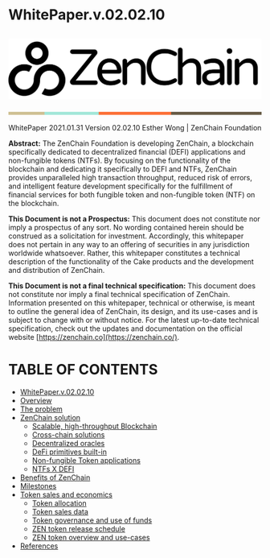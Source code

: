 # WhitePaper.v.02.02.10 

## 

![logo](./assets/ZenChain-Logo-Text-Black@2x.png)

![horizontal line](./assets/horizontal_line.png)

WhitePaper
2021.01.31
Version 02.02.10
Esther Wong | ZenChain Foundation

**Abstract:** The ZenChain Foundation is developing ZenChain, a blockchain specifically dedicated to decentralized financial (DEFI) applications and non-fungible tokens (NTFs). By focusing on the functionality of the blockchain and dedicating it specifically to DEFI and NTFs, ZenChain provides unparalleled high transaction throughput, reduced risk of errors, and intelligent feature development specifically for the fulfillment of financial services for both fungible token and non-fungible token (NTF) on the blockchain.

**This Document is not a Prospectus:** This document does not constitute nor imply a prospectus of any sort. No wording contained herein should be construed as a solicitation for investment. Accordingly, this whitepaper does not pertain in any way to an offering of securities in any jurisdiction worldwide whatsoever. Rather, this whitepaper constitutes a technical description of the functionality of the Cake products and the development and distribution of ZenChain.

**This Document is not a final technical specification:** This document does not constitute nor imply a final technical specification of ZenChain. Information presented on this whitepaper, technical or otherwise, is meant to outline the general idea of ZenChain, its design, and its use-cases and is subject to change with or without notice. For the latest up-to-date technical specification, check out the updates and documentation on the official website [https://zenchain.co](https://zenchain.co/).

# **TABLE OF CONTENTS**

* [WhitePaper.v.02.02.10](README.md)
* [Overview](overview.md)
* [The problem](the_problem.md)
* [ZenChain solution](zenchain_solution/README.md)
  * [Scalable, high-throughput Blockchain](zenchain_solution/scalable,_high-throughput_blockchain.md)
  * [Cross-chain solutions](zenchain_solution/cross-chain_solutions.md)
  * [Decentralized oracles](zenchain_solution/decentralized_oracles.md)
  * [DeFi primitives built-in](zenchain_solution/defi_primitives_built-in.md)
  * [Non-fungible Token applications](zenchain_solution/non-fungible_token_applications.md)
  * [NTFs X DEFI](zenchain_solution/ntfs_x_defi.md)
* [Benefits of ZenChain](benefits_of_zenchain.md)
* [Milestones](milestones.md)
* [Token sales and economics](token_sales_and_economics/README.md)
  * [Token allocation](token_sales_and_economics/token_allocation.md)
  * [Token sales data](token_sales_and_economics/token_sales_data.md)
  * [Token governance and use of funds](token_sales_and_economics/token_governance_and_use_of_funds.md)
  * [ZEN token release schedule](token_sales_and_economics/zen_token_release_schedule.md)
  * [ZEN token overview and use-cases](token_sales_and_economics/zen_token_overview_and_use-cases.md)
* [References](references.md)